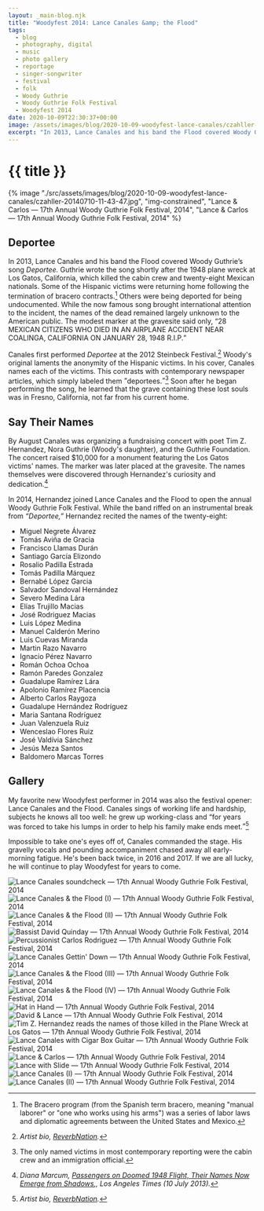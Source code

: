 ```yaml
---
layout: _main-blog.njk
title: "Woodyfest 2014: Lance Canales &amp; the Flood"
tags: 
  - blog
  - photography, digital
  - music
  - photo gallery
  - reportage
  - singer-songwriter
  - festival
  - folk
  - Woody Guthrie
  - Woody Guthrie Folk Festival
  - Woodyfest 2014
date: 2020-10-09T22:30:37+00:00
image: /assets/images/blog/2020-10-09-woodyfest-lance-canales/czahller-20140710-11-43-47.jpg
excerpt: "In 2013, Lance Canales and his band the Flood covered Woody Guthrie’s song “Deportee.” Guthrie wrote the song shortly after the 1948 plane wreck at Los Gatos, California, which killed the cabin crew and twenty-eight Mexican nationals."
---
```

<!-- markdownlint-disable MD025 -->
# {{ title }}

<!-- markdownlint-enable MD025 --><mpb-dialog-img>

{% image "./src/assets/images/blog/2020-10-09-woodyfest-lance-canales/czahller-20140710-11-43-47.jpg", "img-constrained", "Lance & Carlos — 17th Annual Woody Guthrie Folk Festival, 2014", "Lance & Carlos — 17th Annual Woody Guthrie Folk Festival, 2014" %}</mpb-dialog-img>

## Deportee

In <time datetime="2013-02">2013</time>, <span class="h-card p-name">Lance Canales</span> and his band the <span class="h-card p-organization">Flood</span> covered <span class="h-card p-name"><span class="p-nickname">Woody</span> Guthrie</span>’s song <cite class="short-work">Deportee.</cite> Guthrie wrote the song shortly after the <time datetime="1948-01-28">1948</time> plane wreck at Los Gatos, California, which killed the cabin crew and twenty-eight Mexican nationals. Some of the Hispanic victims were returning home following the termination of bracero contracts.[^1] Others were being deported for being undocumented. While the now famous song brought international attention to the incident, the names of the dead remained largely unknown to the American public. The modest marker at the gravesite said only, <q>28 MEXICAN CITIZENS WHO DIED IN AN AIRPLANE ACCIDENT NEAR COALINGA, CALIFORNIA ON <time datetime="1948-01-28">JANUARY 28, 1948</time> <abbr>R.I.P.</abbr></q>

[^1]: The Bracero program (from the Spanish term bracero, meaning "manual laborer" or "one who works using his arms") was a series of labor laws and diplomatic agreements between the United States and Mexico.

Canales first performed <cite class="short-work">Deportee</cite> at the <time datetime="2012">2012</time> <span class="h-card p-organization">Steinbeck Festival</span>.[^2] Woody's original laments the anonymity of the Hispanic victims. In his cover, Canales names each of the victims. This contrasts with contemporary newspaper articles, which simply labeled them <q>deportees.</q>[^3] Soon after he began performing the song, he learned that the grave containing these lost souls was in Fresno, California, not far from his current home.

[^2]: <cite class="full-citation">Artist bio, <a href="https://www.reverbnation.com/lancecanalestheflood" target="_blank" rel="noopener nofollow">ReverbNation</a>.</cite>

[^3]: The only named victims in most contemporary reporting were the cabin crew and an immigration official.

## Say Their Names

By <time datetime="2013-08">August</time> Canales was organizing a fundraising concert with poet <span class="h-card p-name">Tim Z. Hernandez</span>, <span class="h-card p-name">Nora Guthrie</span> (Woody's daughter), and the <span class="h-card p-organization">Guthrie Foundation</span>. The concert raised $10,000 for a monument featuring the Los Gatos victims' names. The marker was later placed at the gravesite. The names themselves were discovered through Hernandez's curiosity and dedication.[^4]

[^4]: <cite class="full-citation">Diana Marcum, <cite class="short-work"><a href="//www.latimes.com/local/la-me-deportees-guthrie-20130710-dto-htmlstory.html" target="_blank" rel="noopener">Passengers on Doomed 1948 Flight, Their Names Now Emerge from Shadows</a>,</cite>, <cite>Los Angeles Times</cite> (<time datetime="2013-07-10">10 July 2013</time>).</cite>

In <time datetime="2014-07-10T11:24:00-5:00">2014</time>, Hernandez joined Lance Canales and the Flood to open the annual Woody Guthrie Folk Festival. While the band riffed on an instrumental break from <cite class="quoted">“Deportee,”</cite> Hernandez recited the names of the twenty-eight:

<div class="col-2 allow-break">

* Miguel Negrete Álvarez
* Tomás Aviña de Gracia
* Francisco Llamas Durán
* Santiago García Elizondo
* Rosalio Padilla Estrada
* Tomás Padilla Márquez
* Bernabé López Garcia
* Salvador Sandoval Hernández
* Severo Medina Lára
* Elías Trujillo Macias
* José Rodriguez Macias
* Luis López Medina
* Manuel Calderón Merino
* Luis Cuevas Miranda
* Martin Razo Navarro
* Ignacio Pérez Navarro
* Román Ochoa Ochoa
* Ramón Paredes Gonzalez
* Guadalupe Ramírez Lára
* Apolonio Ramírez Placencia
* Alberto Carlos Raygoza
* Guadalupe Hernández Rodríguez
* Maria Santana Rodríguez
* Juan Valenzuela Ruiz
* Wenceslao Flores Ruiz
* José Valdívia Sánchez
* Jesús Meza Santos
* Baldomero Marcas Torres

</div>

## Gallery

My favorite new Woodyfest performer in <time datetime="2014-07">2014</time> was also the festival opener: Lance Canales and the Flood. Canales sings of working life and hardship, subjects he knows all too well: he grew up working-class and <q>for years was forced to take his lumps in order to help his family make ends meet.</q>[^5]

[^5]: <cite>Artist bio, <a href="://www.reverbnation.com/lancecanalestheflood" target="_blank" rel="noopener nofollow">ReverbNation</a>.</cite>

Impossible to take one's eyes off of, Canales commanded the stage. His gravelly vocals and pounding accompaniment chased away all early-morning fatigue. He's been back twice, in <time datetime="2016">2016</time> and <time datetime="2017">2017</time>. If we are all lucky, he will continue to play Woodyfest for years to come.

<mpb-dialog-gallery hint rel cols="8">

  ![Lance Canales soundcheck — 17th Annual Woody Guthrie Folk Festival, 2014](/assets/images/blog/2020-10-09-woodyfest-lance-canales/czahller-20140710-10-25-30.jpg)
  ![Lance Canales & the Flood (I) — 17th Annual Woody Guthrie Folk Festival, 2014](/assets/images/blog/2020-10-09-woodyfest-lance-canales/czahller-20140710-11-01-19.jpg)
  ![Lance Canales & the Flood (II) — 17th Annual Woody Guthrie Folk Festival, 2014](/assets/images/blog/2020-10-09-woodyfest-lance-canales/czahller-20140710-11-01-37.jpg)
  ![Bassist David Quinday — 17th Annual Woody Guthrie Folk Festival, 2014](/assets/images/blog/2020-10-09-woodyfest-lance-canales/czahller-20140710-11-02-22.jpg)
  ![Percussionist Carlos Rodriguez — 17th Annual Woody Guthrie Folk Festival, 2014](/assets/images/blog/2020-10-09-woodyfest-lance-canales/czahller-20140710-11-04-17.jpg)
  ![Lance Canales Gettin' Down — 17th Annual Woody Guthrie Folk Festival, 2014](/assets/images/blog/2020-10-09-woodyfest-lance-canales/czahller-20140710-11-04-39.jpg)
  ![Lance Canales & the Flood (III) — 17th Annual Woody Guthrie Folk Festival, 2014](/assets/images/blog/2020-10-09-woodyfest-lance-canales/czahller-20140710-11-11-27.jpg)
  ![Lance Canales & the Flood (IV) — 17th Annual Woody Guthrie Folk Festival, 2014](/assets/images/blog/2020-10-09-woodyfest-lance-canales/czahller-20140710-11-13-23.jpg)
  ![Hat in Hand — 17th Annual Woody Guthrie Folk Festival, 2014](/assets/images/blog/2020-10-09-woodyfest-lance-canales/czahller-20140710-11-21-44.jpg)
  ![David & Lance — 17th Annual Woody Guthrie Folk Festival, 2014](/assets/images/blog/2020-10-09-woodyfest-lance-canales/czahller-20140710-11-23-11.jpg)
  ![Tim Z. Hernandez reads the names of those killed in the Plane Wreck at Los Gatos — 17th Annual Woody Guthrie Folk Festival, 2014](/assets/images/blog/2020-10-09-woodyfest-lance-canales/czahller-20140710-11-24-59.jpg)
  ![Lance Canales with Cigar Box Guitar — 17th Annual Woody Guthrie Folk Festival, 2014](/assets/images/blog/2020-10-09-woodyfest-lance-canales/czahller-20140710-11-41-48.jpg)
  ![Lance & Carlos — 17th Annual Woody Guthrie Folk Festival, 2014](/assets/images/blog/2020-10-09-woodyfest-lance-canales/czahller-20140710-11-43-47.jpg)
  ![Lance with Slide — 17th Annual Woody Guthrie Folk Festival, 2014](/assets/images/blog/2020-10-09-woodyfest-lance-canales/czahller-20140710-11-43-51.jpg)
  ![Lance Canales (I) — 17th Annual Woody Guthrie Folk Festival, 2014](/assets/images/blog/2020-10-09-woodyfest-lance-canales/czahller-20140710-11-45-37.jpg)
  ![Lance Canales (II) — 17th Annual Woody Guthrie Folk Festival, 2014](/assets/images/blog/2020-10-09-woodyfest-lance-canales/czahller-20140710-11-46-34.jpg)
</mpb-dialog-gallery>
